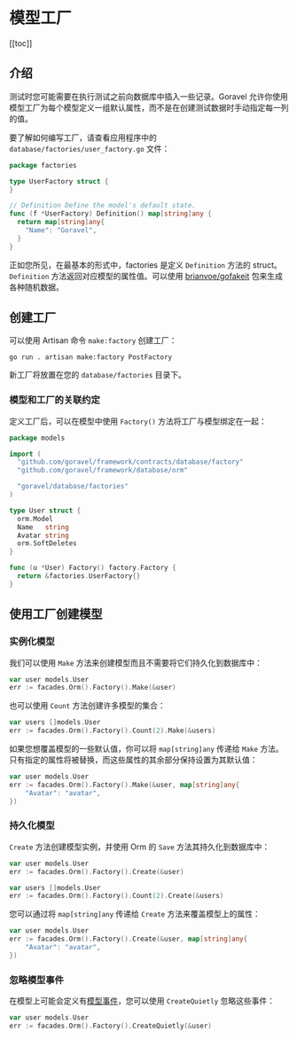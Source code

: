 # 模型工厂

[[toc]]

## 介绍

测试时您可能需要在执行测试之前向数据库中插入一些记录。Goravel 允许你使用模型工厂为每个模型定义一组默认属性，而不是在创建测试数据时手动指定每一列的值。

要了解如何编写工厂，请查看应用程序中的 `database/factories/user_factory.go` 文件：

```go
package factories

type UserFactory struct {
}

// Definition Define the model's default state.
func (f *UserFactory) Definition() map[string]any {
  return map[string]any{
    "Name": "Goravel",
  }
}
```

正如您所见，在最基本的形式中，factories 是定义 `Definition` 方法的 struct。`Definition` 方法返回对应模型的属性值。可以使用 [brianvoe/gofakeit](https://github.com/brianvoe/gofakeit) 包来生成各种随机数据。

## 创建工厂

可以使用 Artisan 命令 `make:factory` 创建工厂：

```
go run . artisan make:factory PostFactory
```

新工厂将放置在您的 `database/factories` 目录下。

### 模型和工厂的关联约定

定义工厂后，可以在模型中使用 `Factory()` 方法将工厂与模型绑定在一起：

```go
package models

import (
  "github.com/goravel/framework/contracts/database/factory"
  "github.com/goravel/framework/database/orm"

  "goravel/database/factories"
)

type User struct {
  orm.Model
  Name   string
  Avatar string
  orm.SoftDeletes
}

func (u *User) Factory() factory.Factory {
  return &factories.UserFactory{}
}
```

## 使用工厂创建模型

### 实例化模型

我们可以使用 `Make` 方法来创建模型而且不需要将它们持久化到数据库中：

```go
var user models.User
err := facades.Orm().Factory().Make(&user)
```

也可以使用 `Count` 方法创建许多模型的集合：

```go
var users []models.User
err := facades.Orm().Factory().Count(2).Make(&users)
```

如果您想覆盖模型的一些默认值，你可以将 `map[string]any` 传递给 `Make` 方法。只有指定的属性将被替换，而这些属性的其余部分保持设置为其默认值：

```go
var user models.User
err := facades.Orm().Factory().Make(&user, map[string]any{
    "Avatar": "avatar",
})
```

### 持久化模型

`Create` 方法创建模型实例，并使用 Orm 的 `Save` 方法其持久化到数据库中：

```go
var user models.User
err := facades.Orm().Factory().Create(&user)

var users []models.User
err := facades.Orm().Factory().Count(2).Create(&users)
```

您可以通过将 `map[string]any` 传递给 `Create` 方法来覆盖模型上的属性：

```go
var user models.User
err := facades.Orm().Factory().Create(&user, map[string]any{
    "Avatar": "avatar",
})
```

### 忽略模型事件

在模型上可能会定义有[模型事件](../orm/getting-started.md#events)，您可以使用 `CreateQuietly` 忽略这些事件：

```go
var user models.User
err := facades.Orm().Factory().CreateQuietly(&user)
```

